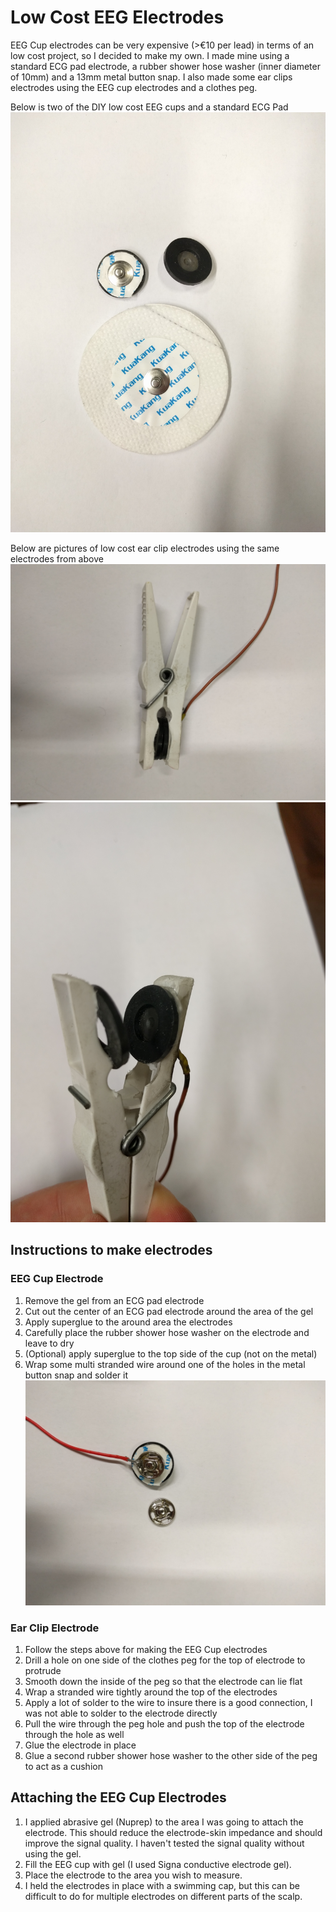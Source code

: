 # Low Cost EEG Electrodes

EEG Cup electrodes can be very expensive (>€10 per lead) in terms of an low cost project, so I decided to make my own. I made mine using a standard ECG pad electrode, a rubber shower hose washer (inner diameter of 10mm) and a 13mm metal button snap. I also made some ear clips electrodes using the EEG cup electrodes and a clothes peg.

Below is two of the DIY low cost EEG cups and a standard ECG Pad  
![Homemade EEG Cup Electrodes and ECG Electrode Pad](diy_eeg_cup_electrode_and_ecg_pad.jpg?raw=true)

Below are pictures of low cost ear clip electrodes using the same electrodes from above  
![Homemade Ear Clip Electrode (Closed)](ear_clip_electrode_closed.jpg?raw=true)  
![Homemade Ear Clip Electrode (Open)](ear_clip_electrode_open.jpg?raw=true)

## Instructions to make electrodes
### EEG Cup Electrode
1. Remove the gel from an ECG pad electrode
2. Cut out the center of an ECG pad electrode around the area of the gel 
3. Apply superglue to the around area the electrodes
4. Carefully place the rubber shower hose washer on the electrode and leave to dry
5. (Optional) apply superglue to the top side of the cup (not on the metal)
6. Wrap some multi stranded wire around one of the holes in the metal button snap and solder it  
![Homemade EEG Cup Electrodes with button snap](diy_eeg_cup_electrode2.jpg?raw=true) 

### Ear Clip Electrode
1. Follow the steps above for making the EEG Cup electrodes
2. Drill a hole on one side of the clothes peg for the top of electrode to protrude
3. Smooth down the inside of the peg so that the electrode can lie flat
4. Wrap a stranded wire tightly around the top of the electrodes
5. Apply a lot of solder to the wire to insure there is a good connection, I was not able to solder to the electrode directly
6. Pull the wire through the peg hole and push the top of the electrode through the hole as well
7. Glue the electrode in place
8. Glue a second rubber shower hose washer to the other side of the peg to act as a cushion

## Attaching the EEG Cup Electrodes
1. I applied abrasive gel (Nuprep) to the area I was going to attach the electrode. This should reduce the electrode-skin impedance and should improve the signal quality. I haven't tested the signal quality without using the gel.
2. Fill the EEG cup with gel (I used Signa conductive electrode gel).
3. Place the electrode to the area you wish to measure.
4. I held the electrodes in place with a swimming cap, but this can be difficult to do for multiple electrodes on different parts of the scalp.
